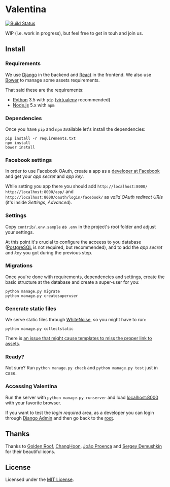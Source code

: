# Valentina 

[![Build Status](https://travis-ci.org/valentinavc/valentina.svg?branch=master)](https://travis-ci.org/valentinavc/valentina)

WIP (i.e. work in progress), but feel free to get in touh and join us.

## Install

### Requirements

We use [Django](http://djangoproject.com) in the backend and [React](http://reactjs.com) in the frontend. We also use [Bower](http://bower.io) to manage some assets requirements.

That said these are the requirements:

* [Python](http://python.org) 3.5 with `pip` ([virtualenv](http://virtualenv.readthedocs.org) recommended)
* [Node.js](http://nodejs.org/) 5.x with `npm`

### Dependencies

Once you have `pip` and `npm` available let's install the dependencies:

```
pip install -r requirements.txt
npm install
bower install
```

### Facebook settings

In order to use Facebook OAuth, create a app as a [developer at Facebook](http://developers.facebook.com) and get your _app secret_ and _app key_.

While setting you app there you should add `http://localhost:8000/` `http://localhost:8000/app/` and `http://localhost:8000/oauth/login/facebook/` as _valid OAuth redirect URIs_ (it's inside _Settings_, _Advanced_).

### Settings

Copy `contrib/.env.sample` as `.env` in the project's root folder and adjust your settings.

At this point it's crucial to configure the acceess to you database ([PostgreSQL](http://www.postgresql.org) is not required, but recommended), and to add the _app secret_ and _key_ you got during the previous step.


### Migrations

Once you're done with requirements, dependencies and settings, create the basic structure at the database and create a super-user for you:

```
python manage.py migrate
python manage.py createsuperuser
```

### Generate static files

We serve static files through [WhiteNoise](http://whitenoise.evans.io), so you might have to run:

```
python manage.py collectstatic
```

There is [an issue that might cause templates to miss the proper link to assets](https://github.com/valentinavc/valentina/issues/6).

### Ready?

Not sure? Run `python manage.py check` and `python manage.py test` just in case.

### Accessing Valentina

Run the server with `python manage.py runserver` and load [localhost:8000](http://localhost:8000) with your favorite browser.

If you want to test the _login required_ area, as a developer you can login through [Django Admin](http://localhost:8000/admin/) and then go back to the [root](http://localhost:8000/).

## Thanks

Thanks to [Golden Roof](https://thenounproject.com/term/settings/134561), [ChangHoon](https://thenounproject.com/term/log-out/76004/), [João Proença](https://thenounproject.com/term/search/123746/) and [Sergey Demushkin](https://thenounproject.com/term/report/135792/) for their beautiful icons.

## License

Licensed under the [MIT License](LICENSE).
